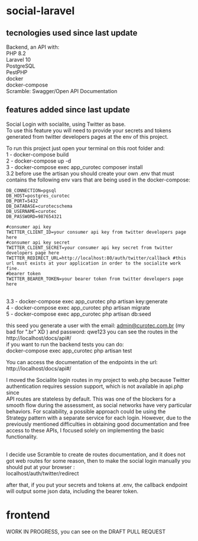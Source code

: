 # social-laravel

## tecnologies used since last update

Backend, an API with:<br>
PHP 8.2<br>
Laravel 10<br>
PostgreSQL<br>
PestPHP<br>
docker<br>
docker-compose<br>
Scramble: Swagger/Open API Documentation<br>

## features added since last update

Social Login with socialite, using Twitter as base. <br>
To use this feature you will need to provide your secrets and tokens generated from twitter developers pages at the env of this project.<br>

To run this project just open your terminal on this root folder and: <br>
1 - docker-compose build <br>
2 - docker-compose up -d  <br>
3 - docker-compose exec app_curotec composer install <br>
3.2 before use the artisan you should create your own .env that must contains the following env vars that are being used in the docker-compose: <br>
```
DB_CONNECTION=pgsql
DB_HOST=postgres_curotec
DB_PORT=5432
DB_DATABASE=curotecschema
DB_USERNAME=curotec
DB_PASSWORD=987654321

#consumer api key
TWITTER_CLIENT_ID=your consumer api key from twitter developers page here
#consumer api key secret
TWITTER_CLIENT_SECRET=your consumer api key secret from twitter developers page here
TWITTER_REDIRECT_URL=http://localhost:80/auth/twitter/callback #this url must exists at your application in order to the socialite work fine.
#bearer token
TWITTER_BEARER_TOKEN=your bearer token from twitter developers page here
```
 <br>
3.3 - docker-compose exec app_curotec php artisan key:generate <br>
4 - docker-compose exec app_curotec php artisan migrate <br>
5 - docker-compose exec app_curotec php artisan db:seed <br>

this seed you generate a user with the email: admin@curotec.com.br (my bad for ".br" XD ) and password: qwe123
you can see the routes in the http://localhost/docs/api#/ <br>
if you want to run the backend tests you can do: <br>
docker-compose exec app_curotec php artisan test <br>

You can access the documentation of the endpoints in the url: http://localhost/docs/api#/  <br>

I moved the Socialite login routes in my project to web.php because Twitter <br> authentication requires session support, which is not available in api.php since <br> API routes are stateless by default. This was one of the blockers for a <br>smooth flow during the assessment, as social networks have very particular<br> behaviors. For scalability, a possible approach could be using the <br>Strategy pattern with a separate service for each login. However, due to the <br>previously mentioned difficulties in obtaining good documentation and free <br>access to these APIs, I focused solely on implementing the basic functionality.

<br>
I decide use Scramble to create de routes documentation, and it does not got web routes for some reason, then to make the social login manually you should put at your browser : <br>
localhost/auth/twitter/redirect <br>

after that, if you put your secrets and tokens at .env, the callback endpoint will output some json data, including the bearer token.

# frontend 
WORK IN PROGRESS, you can see on the DRAFT PULL REQUEST